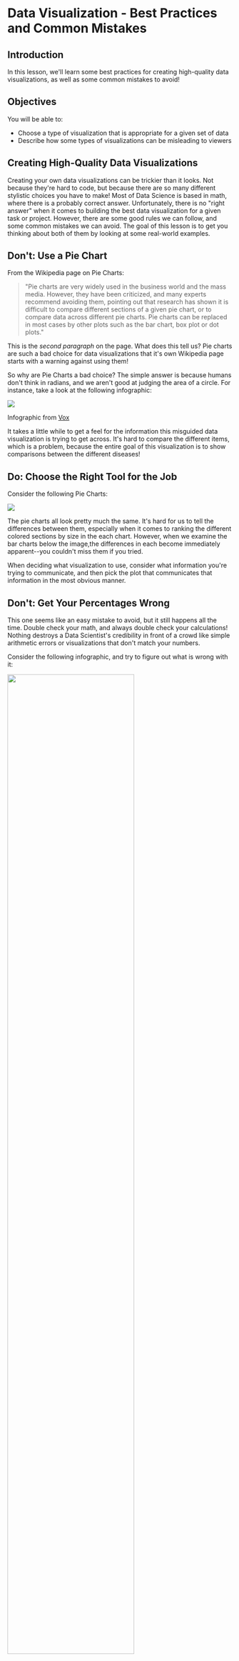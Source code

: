 
# Data Visualization - Best Practices and Common Mistakes

## Introduction

In this lesson, we'll learn some best practices for creating high-quality data visualizations, as well as some common mistakes to avoid!

## Objectives

You will be able to:

* Choose a type of visualization that is appropriate for a given set of data
* Describe how some types of visualizations can be misleading to viewers

## Creating High-Quality Data Visualizations

Creating your own data visualizations can be trickier than it looks. Not because they're hard to code, but because there are so many different stylistic choices you have to make! Most of Data Science is based in math, where there is a probably correct answer. Unfortunately, there is no "right answer" when it comes to building the best data visualization for a given task or project. However, there are some good rules we can follow, and some common mistakes we can avoid. The goal of this lesson is to get you thinking about both of them by looking at some real-world examples. 

## Don't: Use a Pie Chart

From the Wikipedia page on Pie Charts:

> "Pie charts are very widely used in the business world and the mass media. However, they have been criticized, and many experts recommend avoiding them, pointing out that research has shown it is difficult to compare different sections of a given pie chart, or to compare data across different pie charts. Pie charts can be replaced in most cases by other plots such as the bar chart, box plot or dot plots."

This is the _second paragraph_ on the page. What does this tell us? Pie charts are such a bad choice for data visualizations that it's own Wikipedia page starts with a warning against using them!

So why are Pie Charts a bad choice? The simple answer is because humans don't think in radians, and we aren't good at judging the area of a circle. For instance, take a look at the following infographic:

<img src='images/bad_data_viz.png'>

Infographic from [Vox](https://www.vox.com/2014/8/20/6040435/als-ice-bucket-challenge-and-why-we-give-to-charity-donate)

It takes a little while to get a feel for the information this misguided data visualization is trying to get across. It's hard to compare the different items, which is a problem, because the entire goal of this visualization is to show comparisons between the different diseases! 

## Do: Choose the Right Tool for the Job

Consider the following Pie Charts:


<img src='images/piechart.png'>


The pie charts all look pretty much the same. It's hard for us to tell the differences between them, especially when it comes to ranking the different colored sections by size in the each chart. However, when we examine the bar charts below the image,the differences in each become immediately apparent--you couldn't miss them if you tried. 

When deciding what visualization to use, consider what information you're trying to communicate, and then pick the plot that communicates that information in the most obvious manner. 


## Don't: Get Your Percentages Wrong

This one seems like an easy mistake to avoid, but it still happens all the time. Double check your math, and always double check your calculations! Nothing destroys a Data Scientist's credibility in front of a crowd like simple arithmetic errors or visualizations that don't match your numbers. 

Consider the following infographic, and try to figure out what is wrong with it:

<img src='images/new_percentages.png' height="75%" width="75%">


There are two things wrong with this infographic. The first is that the percentages add up to 243%, which makes no sense. We can intuit that respondents were allowed to choose more than one category, but that's too ambiguous on its own, and doesn't tell us anything!

The second issue with this visualization is that the area taken up by each colored section doesn't fit with their corresponding percentages. In a good data visualization, if 78%  of the respondents chose the category represented by purple, then 78% of the person should be purple!  Mismatches like this undermine the message of your visualization because they are confusing and ambiguous. Avoid them!


## Don't: Make Your Visualizations Too Busy or Unique

One of the easier mistakes to make is to make visualizations that simply have so much going on that they are almost impossible to interpret. Consider the line graph below. Take a minute and try to make sense of it.

<img src='images/new_bad-time-series.png' width="600">

Almost impossible, right? Mistakes like this can be avoided by breaking information up into a series of smaller graphs, or by picking a more appropriate type of visualzation, when possible. 

Another big mistake is to try and create new, unique visualizations that people haven't seen before. While it may seem like a good idea to get creative, fight the urge. You don't see weird, unique stuff often for a reason--because they don't work well. Stick to formats people are used to. Switching up things to try and be unique can make your visualization confusing, or in the case below, purposefully misleading!


<img src='images/new_gun-deaths-in-FL.png' width="400">

In this visualization, the author broke the common convention of having a line go up as a number goes up. Instead, the line goes down as the number of gun deaths in Florida increases. However, most people that view this visualization leave with the exact opposite impression, because they are paying more attention to the direction of the line than they are to the numbers on the y-axis. That's because we focus on **_Preattentive Attributes_** first!

## Do: Use Preattentive Attributes

**_Preattentive Attributes_** are things that our eyes are drawn to. We can't help but notice them, because our brains are wired to. There will be times when you need a visualization to communicate a specific piece of information, that you want to make as obvious as possible. The best way to do this is to pick the right preattentive attribute to highlight this!

Take a look at some of the examples in the chart below: 


<img src='images/new_preattentive-attributes.png' width="700">

Note that preattentive attributes are not one size fits all. Most of them work well for certain types of data, but not others. Consider the following chart, and refer back to the preattentive attributes listed above and consider how they would look trying to highlight each different type of information. 

## Don't: Use 3D Visualizations

The final mistake we'll cover today is the use of 3D Visualizations. While they may seem like a cool idea, in practice, they are almost always trouble. The reason for this is because they easily cause **_Occlusion_**, which is just a fancy way of saying that the things in front block the things in back so that you can't see them! For example:

<img src='images/new_occlusion.png' width="500">

Note that there may be some times where a 3D visualization may actually be your best choice, but those are almost always going to be related to visualizing a point cloud in a 3D space. If you absolutely have to use a 3D visualization (or any other sort of visualization where occlusion could be a problem), consider changing the opacity of the visualization to make items more see-through. 


## Summary

In this lesson, we saw many examples of bad data visualizations, and learned about how to make great data visualizations by avoiding these mistakes and following the best practices!
